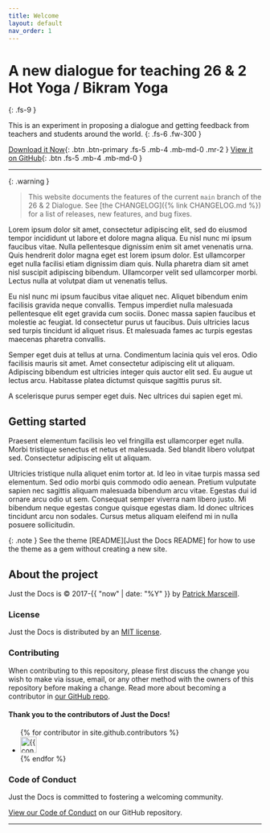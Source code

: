 ```yaml
---
title: Welcome
layout: default
nav_order: 1
---
```


# A new dialogue for teaching 26 & 2 Hot Yoga / Bikram Yoga
{: .fs-9 }

This is an experiment in proposing a dialogue and getting feedback from teachers and students around the world.
{: .fs-6 .fw-300 }

[Download it Now](26and2dialogue.zip){: .btn .btn-primary .fs-5 .mb-4 .mb-md-0 .mr-2 }
[View it on GitHub][26&2 Dialogue repo]{: .btn .fs-5 .mb-4 .mb-md-0 }

---

{: .warning }
> This website documents the features of the current `main` branch of the 26 & 2 Dialogue. See [the CHANGELOG]({% link CHANGELOG.md %}) for a list of releases, new features, and bug fixes.

Lorem ipsum dolor sit amet, consectetur adipiscing elit, sed do eiusmod tempor incididunt ut labore et dolore magna aliqua. Eu nisl nunc mi ipsum faucibus vitae. Nulla pellentesque dignissim enim sit amet venenatis urna. Quis hendrerit dolor magna eget est lorem ipsum dolor. Est ullamcorper eget nulla facilisi etiam dignissim diam quis. Nulla pharetra diam sit amet nisl suscipit adipiscing bibendum. Ullamcorper velit sed ullamcorper morbi. Lectus nulla at volutpat diam ut venenatis tellus.  
  
Eu nisl nunc mi ipsum faucibus vitae aliquet nec. Aliquet bibendum enim facilisis gravida neque convallis. Tempus imperdiet nulla malesuada pellentesque elit eget gravida cum sociis. Donec massa sapien faucibus et molestie ac feugiat. Id consectetur purus ut faucibus. Duis ultricies lacus sed turpis tincidunt id aliquet risus. Et malesuada fames ac turpis egestas maecenas pharetra convallis.  
  
Semper eget duis at tellus at urna. Condimentum lacinia quis vel eros. Odio facilisis mauris sit amet. Amet consectetur adipiscing elit ut aliquam. Adipiscing bibendum est ultricies integer quis auctor elit sed. Eu augue ut lectus arcu. Habitasse platea dictumst quisque sagittis purus sit. 
  
A scelerisque purus semper eget duis. Nec ultrices dui sapien eget mi.

## Getting started

Praesent elementum facilisis leo vel fringilla est ullamcorper eget nulla. Morbi tristique senectus et netus et malesuada. Sed blandit libero volutpat sed. Consectetur adipiscing elit ut aliquam. 
  
Ultricies tristique nulla aliquet enim tortor at. Id leo in vitae turpis massa sed elementum. Sed odio morbi quis commodo odio aenean. Pretium vulputate sapien nec sagittis aliquam malesuada bibendum arcu vitae. Egestas dui id ornare arcu odio ut sem. Consequat semper viverra nam libero justo. Mi bibendum neque egestas congue quisque egestas diam. Id donec ultrices tincidunt arcu non sodales. Cursus metus aliquam eleifend mi in nulla posuere sollicitudin.  
  
{: .note }
See the theme [README][Just the Docs README] for how to use the theme as a gem without creating a new site.

## About the project

Just the Docs is &copy; 2017-{{ "now" | date: "%Y" }} by [Patrick Marsceill](https://patrickmarsceill.com).

### License

Just the Docs is distributed by an [MIT license](https://github.com/just-the-docs/just-the-docs/tree/main/LICENSE.txt).

### Contributing

When contributing to this repository, please first discuss the change you wish to make via issue,
email, or any other method with the owners of this repository before making a change. Read more about becoming a contributor in [our GitHub repo](https://github.com/just-the-docs/just-the-docs#contributing).

#### Thank you to the contributors of Just the Docs!

<ul class="list-style-none">
{% for contributor in site.github.contributors %}
  <li class="d-inline-block mr-1">
     <a href="{{ contributor.html_url }}"><img src="{{ contributor.avatar_url }}" width="32" height="32" alt="{{ contributor.login }}"></a>
  </li>
{% endfor %}
</ul>

### Code of Conduct

Just the Docs is committed to fostering a welcoming community.

[View our Code of Conduct](https://github.com/just-the-docs/just-the-docs/tree/main/CODE_OF_CONDUCT.md) on our GitHub repository.

----

[^1]: The [source file for this page] uses all three markup languages.
[^2]: [It can take up to 10 minutes for changes to your site to publish after you push the changes to GitHub](https://docs.github.com/en/pages/setting-up-a-github-pages-site-with-jekyll/creating-a-github-pages-site-with-jekyll#creating-your-site).

[26&2 Dialogue repo]: https://github.com/26and2dialogue/26and2dialogue  